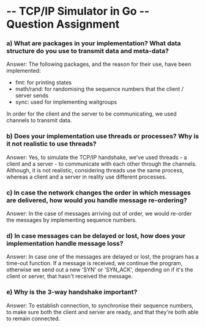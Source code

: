 # -- TCP/IP Simulator in Go -- Question Assignment

### a) What are packages in your implementation? What data structure do you use to transmit data and meta-data?
Answer: The following packages, and the reason for their use, have been implemented:
- fmt: for printing states
- math/rand: for randomising the sequence numbers that the client / server sends
- sync: used for implementing waitgroups

In order for the client and the server to be communicating, we used channels to transmit data.

### b) Does your implementation use threads or processes? Why is it not realistic to use threads?
Answer: Yes, to simulate the TCP/IP handshake, we've used threads - a client and a server - to communicate with each other through the channels. 
Although, it is not realistic, considering threads use the same process, whereas a client and a server in reality use different processes.

### c) In case the network changes the order in which messages are delivered, how would you handle message re-ordering?
Answer: In the case of messages arriving out of order, we would re-order the messages by implementing sequence numbers.

### d) In case messages can be delayed or lost, how does your implementation handle message loss?
Answer: In case one of the messages are delayed or lost, the program has a time-out function. If a message is received, we continue the program,
otherwise we send out a new 'SYN' or 'SYN_ACK', depending on if it's the client or server, that hasn't received the message.

### e) Why is the 3-way handshake important?
Answer: To establish connection, to synchronise their sequence numbers, to make sure both the client and server are ready, and that they're 
both able to remain connected.
